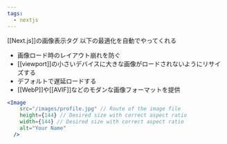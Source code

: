 ```yaml
---
tags:
  - nextjs
---
```

[[Next.js]]の画像表示タグ
以下の最適化を自動でやってくれる
- 画像ロード時のレイアウト崩れを防ぐ
- [[viewport]]の小さいデバイスに大きな画像がロードされないようにリサイズする
- デフォルトで遅延ロードする
- [[WebP]]や[[AVIF]]などのモダンな画像フォーマットを提供

```jsx
<Image
    src="/images/profile.jpg" // Route of the image file
    height={144} // Desired size with correct aspect ratio
    width={144} // Desired size with correct aspect ratio
    alt="Your Name"
  />
```

